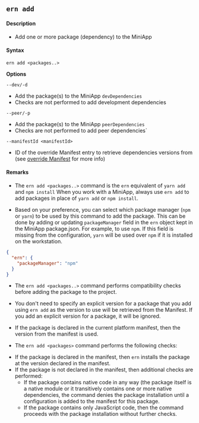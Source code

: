 ## `ern add`

#### Description

- Add one or more package (dependency) to the MiniApp

#### Syntax

`ern add <packages..>`

**Options**

`--dev/-d`

- Add the package(s) to the MiniApp `devDependencies`
- Checks are not performed to add development dependencies

`--peer/-p`

- Add the package(s) to the MiniApp `peerDependencies`
- Checks are not performed to add peer dependencies`

`--manifestId <manifestId>`

- ID of the override Manifest entry to retrieve dependencies versions from (see [override Manifest] for more info)

#### Remarks

- The `ern add <packages..>` command is the `ern` equivalent of `yarn add` and `npm install`
  When you work with a MiniApp, always use `ern add` to add packages in place of `yarn add` or `npm install`.

- Based on your preference, you can select which package manager (`npm` or `yarn`) to be used by this command to add the package. This can be done by adding or updating `packageManager` field in the `ern` object kept in the MiniApp package.json. For example, to use `npm`. If this field is missing from the configuration, `yarn` will be used over `npm` if it is installed on the workstation.

```json
{
  "ern": {
    "packageManager": "npm"
  }
}
```

- The `ern add <packages..>` command performs compatibility checks before adding the package to the project.

- You don't need to specify an explicit version for a package that you add using `ern add` as the version to use will be retrieved from the Manifest. If you add an explicit version for a package, it will be ignored.

- If the package is declared in the current platform manifest, then the version from the manifest is used.
- The `ern add <packages>` command performs the following checks:

* If the package is declared in the manifest, then `ern` installs the package at the version declared in the manifest.
* If the package is not declared in the manifest, then additional checks are performed:
  - If the package contains native code in any way (the package itself is a native module or it transitively contains one or more native dependencies, the command denies the package installation until a configuration is added to the manifest for this package.
  - If the package contains only JavaScript code, then the command proceeds with the package installation without further checks.

[override manifest]: ../platform-parts/manifest/override.md
